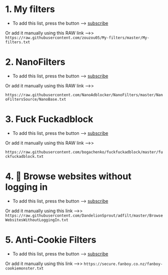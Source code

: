 # 1. My filters
- To add this list, press the button —> [subscribe](https://subscribe.adblockplus.org/?location=https://raw.githubusercontent.com/zouzou05/My-filters/master/My-filters.txt&title=My-filters)

Or add it manually using this RAW link —>>  `https://raw.githubusercontent.com/zouzou05/My-filters/master/My-filters.txt`
# 2. NanoFilters 
- To add this list, press the button —> [subscribe](https://subscribe.adblockplus.org/?location=https://raw.githubusercontent.com/NanoAdblocker/NanoFilters/master/NanoFiltersSource/NanoBase.txt&title=NanoBase)

Or add it manually using this RAW link —>> 

`https://raw.githubusercontent.com/NanoAdblocker/NanoFilters/master/NanoFiltersSource/NanoBase.txt`
# 3. Fuck Fuckadblock
- To add this list, press the button —> [subscribe](https://subscribe.adblockplus.org/?location=https://raw.githubusercontent.com/bogachenko/fuckfuckadblock/master/fuckfuckadblock.txt&title=Fuck%20Fuckadblock)

Or add it manually using this RAW link —>>

`https://raw.githubusercontent.com/bogachenko/fuckfuckadblock/master/fuckfuckadblock.txt`

# 4. 🚪 Browse websites without logging in

- To add this list, press the button —> [subscribe](https://subscribe.adblockplus.org/?location=https://raw.githubusercontent.com/DandelionSprout/adfilt/master/BrowseWebsitesWithoutLoggingIn.txt&title=Browse%websites%without%logging%in)

Or add it manually using this link —>>  `https://raw.githubusercontent.com/DandelionSprout/adfilt/master/BrowseWebsitesWithoutLoggingIn.txt`

# 5. Anti-Cookie Filters 

- To add this list, press the button —> [subscribe](https://subscribe.adblockplus.org/?location=https://secure.fanboy.co.nz/fanboy-cookiemonster.txt&title=Anti-Cookie)

Or add it manually using this link —>>  `https://secure.fanboy.co.nz/fanboy-cookiemonster.txt`
                        
